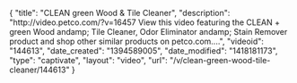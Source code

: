{
    "title": "CLEAN   green Wood & Tile Cleaner",
    "description": "http:\/\/video.petco.com\/?v=16457 View this video featuring the CLEAN + green Wood andamp; Tile Cleaner, Odor Eliminator andamp; Stain Remover product and shop other similar products on petco.com....",
    "videoid": "144613",
    "date_created": "1394589005",
    "date_modified": "1418181173",
    "type": "captivate",
    "layout": "video",
    "url": "\/v\/clean-green-wood-tile-cleaner\/144613"
}